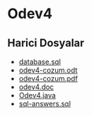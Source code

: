 # Odev4


<!--HariciDosyalar-->

## Harici Dosyalar

- [database.sql](./database.sql)
- [odev4-cozum.odt](./odev4-cozum.odt)
- [odev4-cozum.pdf](./odev4-cozum.pdf)
- [odev4.doc](./odev4.doc)
- [Odev4.java](./Odev4.java)
- [sql-answers.sql](./sql-answers.sql)


<!--HariciDosyalar-->

